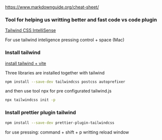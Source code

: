 https://www.markdownguide.org/cheat-sheet/

### Tool for helping us writting better and fast code vs code plugin

[Tailwind CSS IntelliSense](https://marketplace.visualstudio.com/items?itemName=bradlc.vscode-tailwindcss)

For use tailwind inteligence pressing control + space (Mac)

### Install tailwind

[install tailwind + vite](https://tailwindcss.com/docs/guides/vite)

Three libraries are installed together with tailwind

```sh
npm install --save-dev tailwindcss postcss autoprefixer
```

and then use tool npx for pre configurated tailwind.js

```sh
npx tailwindcss init -p
```

### Install prettier plugin tailwind

```sh
npm install --save-dev prettier-plugin-tailwindcss
```

for use pressing: command + shift + p
writting reload window
